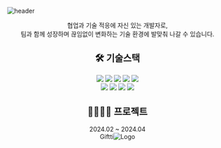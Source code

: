 ![header](https://capsule-render.vercel.app/api?type=waving&color=4f94ef&fontColor=ffffff&text=Backend&height=180&fontAlign=50&fontAlignY=40)

<div align=center>
협업과 기술 적응에 자신 있는 개발자로, <br/> 팀과 함께 성장하며 끊임없이 변화하는 기술 환경에 발맞춰 나갈 수 있습니다.

##  🛠 기술스택
<img src="https://img.shields.io/badge/Java-ED8B00?style=plastic&logo=java&logoColor=white"/>
<img src="https://img.shields.io/badge/springboot-/?style=plastic&logo=springboot&logoColor=white"/>
<img src="https://img.shields.io/badge/jpa-59666C?style=plastic&logo=hibernate&logoColor=white"/>
<img src="https://img.shields.io/badge/mysql-4479A1?style=plastic&logo=mysql&logoColor=white"/>
<img src="https://img.shields.io/badge/oracle-F80000?style=plastic&logo=oracle&logoColor=white"/>
<br/>
<img src="https://img.shields.io/badge/html5-E34F26?style=plastic&logo=html5&logoColor=white"/>
<img src="https://img.shields.io/badge/css-1572B6?style=plastic&logo=css3&logoColor=white"/>
<img src="https://img.shields.io/badge/javascript-F7DF1E?style=plastic&logo=javascript&logoColor=white"/>
<img src="https://img.shields.io/badge/react-61DAFB?style=plastic&logo=react&logoColor=white"/>


## 👨‍👩‍👧‍👧 프로젝트
2024.02 ~ 2024.04 <br/>
Giftti![Logo](https://github.com/conchohi/conchohi/assets/156064008/b5ada0ab-81ae-4c54-aad6-5edb35a63f95)


</div>

